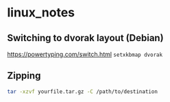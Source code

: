 # linux_notes

## Switching to dvorak layout (Debian)
https://powertyping.com/switch.html
`setxkbmap dvorak`

## Zipping

```bash
tar -xzvf yourfile.tar.gz -C /path/to/destination
```
